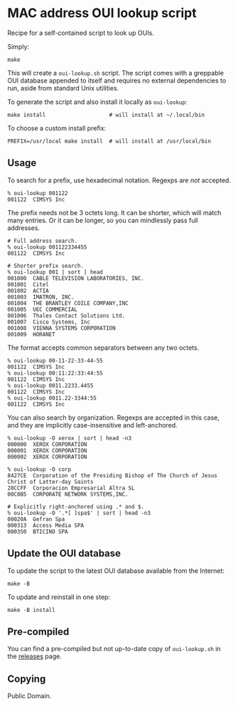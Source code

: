 MAC address OUI lookup script
=============================

Recipe for a self-contained script to look up OUIs.

Simply:

    make

This will create a `oui-lookup.sh` script. The script comes with a greppable OUI
database appended to itself and requires no external dependencies to run, aside
from standard Unix utilities.

To generate the script and also install it locally as `oui-lookup`:

    make install                    # will install at ~/.local/bin

To choose a custom install prefix:

    PREFIX=/usr/local make install  # will install at /usr/local/bin

Usage
-----

To search for a prefix, use hexadecimal notation. Regexps are _not_ accepted.

    % oui-lookup 001122
    001122  CIMSYS Inc

The prefix needs not be 3 octets long. It can be shorter, which will match many
entries. Or it can be longer, so you can mindlessly pass full addresses.

    # Full address search.
    % oui-lookup 001122334455
    001122  CIMSYS Inc

    # Shorter prefix search.
    % oui-lookup 001 | sort | head
    001000  CABLE TELEVISION LABORATORIES, INC.
    001001  Citel
    001002  ACTIA
    001003  IMATRON, INC.
    001004  THE BRANTLEY COILE COMPANY,INC
    001005  UEC COMMERCIAL
    001006  Thales Contact Solutions Ltd.
    001007  Cisco Systems, Inc
    001008  VIENNA SYSTEMS CORPORATION
    001009  HORANET

The format accepts common separators between any two octets.

    % oui-lookup 00-11-22-33-44-55
    001122  CIMSYS Inc
    % oui-lookup 00:11:22:33:44:55
    001122  CIMSYS Inc
    % oui-lookup 0011.2233.4455
    001122  CIMSYS Inc
    % oui-lookup 0011.22-3344:55
    001122  CIMSYS Inc

You can also search by organization. Regexps are accepted in this case, and
they are implicitly case-insensitive and left-anchored.

    % oui-lookup -O xerox | sort | head -n3
    000000  XEROX CORPORATION
    000001  XEROX CORPORATION
    000002  XEROX CORPORATION

    % oui-lookup -O corp
    8427CE  Corporation of the Presiding Bishop of The Church of Jesus Christ of Latter-day Saints
    28CCFF  Corporacion Empresarial Altra SL
    00C0B5  CORPORATE NETWORK SYSTEMS,INC.

    # Explicitly right-anchored using .* and $.
    % oui-lookup -O '.*[ ]spa$' | sort | head -n3
    00020A  Gefran Spa
    000313  Access Media SPA
    000350  BTICINO SPA

Update the OUI database
-----------------------

To update the script to the latest OUI database available from the Internet:

    make -B

To update and reinstall in one step:

    make -B install

Pre-compiled
------------

You can find a pre-compiled but not up-to-date copy of `oui-lookup.sh` in
the [releases] page.

[releases]: https://github.com/giucal/oui-lookup/releases

Copying
-------

Public Domain.
